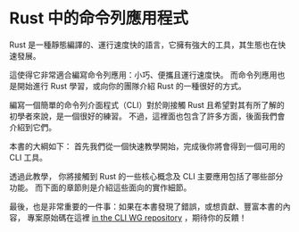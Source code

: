 # Rust 中的命令列應用程式

Rust 是一種靜態編譯的、運行速度快的語言，它擁有強大的工具，其生態也在快速發展。 

這使得它非常適合編寫命令列應用：小巧、便攜且運行速度快。 而命令列應用也是開始進行 Rust 學習，或向你的團隊介紹 Rust 的一種很好的方式。

編寫一個簡單的命令列介面程式（CLI）對於剛接觸 Rust 且希望對其有所了解的初學者來說，是一個很好的練習。
不過，這裡面也包含了許多方面，後面我們會介紹到它們。

本書的大綱如下： 首先我們從一個快速教學開始，完成後你將會得到一個可用的 CLI 工具。 

透過此教學， 你將接觸到 Rust 的一些核心概念及 CLI 主要應用包括了哪些部分功能。 
而下面的章節則是介紹這些面向的實作細節。

最後，也是非常重要的一件事：如果在本書發現了錯誤，或想貢獻、豐富本書的內容， 專案原始碼在這裡 [in the CLI WG repository][book-src] ，期待你的反饋！

[book-src]: https://github.com/rust-cli/book
